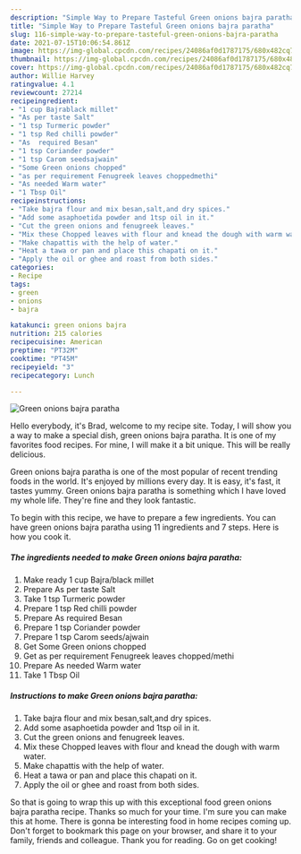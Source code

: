 ```yaml
---
description: "Simple Way to Prepare Tasteful Green onions bajra paratha"
title: "Simple Way to Prepare Tasteful Green onions bajra paratha"
slug: 116-simple-way-to-prepare-tasteful-green-onions-bajra-paratha
date: 2021-07-15T10:06:54.861Z
image: https://img-global.cpcdn.com/recipes/24086af0d1787175/680x482cq70/green-onions-bajra-paratha-recipe-main-photo.jpg
thumbnail: https://img-global.cpcdn.com/recipes/24086af0d1787175/680x482cq70/green-onions-bajra-paratha-recipe-main-photo.jpg
cover: https://img-global.cpcdn.com/recipes/24086af0d1787175/680x482cq70/green-onions-bajra-paratha-recipe-main-photo.jpg
author: Willie Harvey
ratingvalue: 4.1
reviewcount: 27214
recipeingredient:
- "1 cup Bajrablack millet"
- "As per taste Salt"
- "1 tsp Turmeric powder"
- "1 tsp Red chilli powder"
- "As  required Besan"
- "1 tsp Coriander powder"
- "1 tsp Carom seedsajwain"
- "Some Green onions chopped"
- "as per requirement Fenugreek leaves choppedmethi"
- "As needed Warm water"
- "1 Tbsp Oil"
recipeinstructions:
- "Take bajra flour and mix besan,salt,and dry spices."
- "Add some asaphoetida powder and 1tsp oil in it."
- "Cut the green onions and fenugreek leaves."
- "Mix these Chopped leaves with flour and knead the dough with warm water."
- "Make chapattis with the help of water."
- "Heat a tawa or pan and place this chapati on it."
- "Apply the oil or ghee and roast from both sides."
categories:
- Recipe
tags:
- green
- onions
- bajra

katakunci: green onions bajra 
nutrition: 215 calories
recipecuisine: American
preptime: "PT32M"
cooktime: "PT45M"
recipeyield: "3"
recipecategory: Lunch

---
```



![Green onions bajra paratha](https://img-global.cpcdn.com/recipes/24086af0d1787175/680x482cq70/green-onions-bajra-paratha-recipe-main-photo.jpg)

Hello everybody, it's Brad, welcome to my recipe site. Today, I will show you a way to make a special dish, green onions bajra paratha. It is one of my favorites food recipes. For mine, I will make it a bit unique. This will be really delicious.



Green onions bajra paratha is one of the most popular of recent trending foods in the world. It's enjoyed by millions every day. It is easy, it's fast, it tastes yummy. Green onions bajra paratha is something which I have loved my whole life. They're fine and they look fantastic.


To begin with this recipe, we have to prepare a few ingredients. You can have green onions bajra paratha using 11 ingredients and 7 steps. Here is how you cook it.

<!--inarticleads1-->

##### The ingredients needed to make Green onions bajra paratha:

1. Make ready 1 cup Bajra/black millet
1. Prepare As per taste Salt
1. Take 1 tsp Turmeric powder
1. Prepare 1 tsp Red chilli powder
1. Prepare As  required Besan
1. Prepare 1 tsp Coriander powder
1. Prepare 1 tsp Carom seeds/ajwain
1. Get Some Green onions chopped
1. Get as per requirement Fenugreek leaves chopped/methi
1. Prepare As needed Warm water
1. Take 1 Tbsp Oil




<!--inarticleads2-->

##### Instructions to make Green onions bajra paratha:

1. Take bajra flour and mix besan,salt,and dry spices.
1. Add some asaphoetida powder and 1tsp oil in it.
1. Cut the green onions and fenugreek leaves.
1. Mix these Chopped leaves with flour and knead the dough with warm water.
1. Make chapattis with the help of water.
1. Heat a tawa or pan and place this chapati on it.
1. Apply the oil or ghee and roast from both sides.




So that is going to wrap this up with this exceptional food green onions bajra paratha recipe. Thanks so much for your time. I'm sure you can make this at home. There is gonna be interesting food in home recipes coming up. Don't forget to bookmark this page on your browser, and share it to your family, friends and colleague. Thank you for reading. Go on get cooking!
